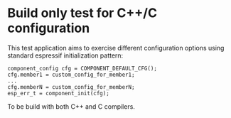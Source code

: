 # Build only test for C++/C configuration

This test application aims to exercise different configuration options using standard espressif initialization pattern:
```
component_config cfg = COMPONENT_DEFAULT_CFG();
cfg.member1 = custom_config_for_member1;
...
cfg.memberN = custom_config_for_memberN;
esp_err_t = component_init(cfg);
```
To be build with both C++ and C compilers.